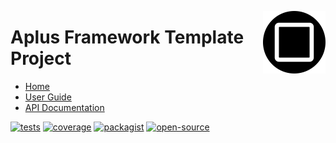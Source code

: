 <a href="https://github.com/aplus-framework/template"><img src="https://raw.githubusercontent.com/aplus-framework/template/master/guide/image.png" alt="Aplus Framework Template Project" align="right" width="100"></a>

# Aplus Framework Template Project

- [Home](https://aplus-framework.com/packages/template)
- [User Guide](https://docs.aplus-framework.com/guides/projects/template/index.html)
- [API Documentation](https://docs.aplus-framework.com/packages/template.html)

[![tests](https://github.com/aplus-framework/template/actions/workflows/tests.yml/badge.svg)](https://github.com/aplus-framework/template/actions/workflows/tests.yml)
[![coverage](https://coveralls.io/repos/github/aplus-framework/template/badge.svg?branch=master)](https://coveralls.io/github/aplus-framework/template?branch=master)
[![packagist](https://img.shields.io/packagist/v/aplus/template)](https://packagist.org/packages/aplus/template)
[![open-source](https://img.shields.io/badge/open--source-sponsor-magenta)](https://aplus-framework.com/sponsor)
